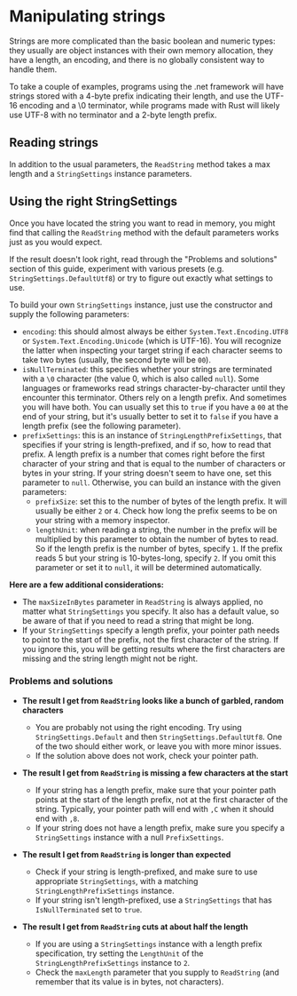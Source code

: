 ﻿# Manipulating strings

Strings are more complicated than the basic boolean and numeric types: they usually are object instances with their own memory allocation, they have a length, an encoding, and there is no globally consistent way to handle them.

To take a couple of examples, programs using the .net framework will have strings stored with a 4-byte prefix indicating their length, and use the UTF-16 encoding and a \0 terminator, while programs made with Rust will likely use UTF-8 with no terminator and a 2-byte length prefix.

## Reading strings

In addition to the usual parameters, the `ReadString` method takes a max length and a `StringSettings` instance parameters.

## Using the right StringSettings

Once you have located the string you want to read in memory, you might find that calling the `ReadString` method with the default parameters works just as you would expect.

If the result doesn't look right, read through the "Problems and solutions" section of this guide, experiment with various presets (e.g. `StringSettings.DefaultUtf8`) or try to figure out exactly what settings to use.

To build your own `StringSettings` instance, just use the constructor and supply the following parameters:
- `encoding`: this should almost always be either `System.Text.Encoding.UTF8` or `System.Text.Encoding.Unicode` (which is UTF-16). You will recognize the latter when inspecting your target string if each character seems to take two bytes (usually, the second byte will be `00`).
- `isNullTerminated`: this specifies whether your strings are terminated with a `\0` character (the value 0, which is also called `null`). Some languages or frameworks read strings character-by-character until they encounter this terminator. Others rely on a length prefix. And sometimes you will have both. You can usually set this to `true` if you have a `00` at the end of your string, but it's usually better to set it to `false` if you have a length prefix (see the following parameter).
- `prefixSettings`: this is an instance of `StringLengthPrefixSettings`, that specifies if your string is length-prefixed, and if so, how to read that prefix. A length prefix is a number that comes right before the first character of your string and that is equal to the number of characters or bytes in your string. If your string doesn't seem to have one, set this parameter to `null`. Otherwise, you can build an instance with the given parameters:
  - `prefixSize`: set this to the number of bytes of the length prefix. It will usually be either `2` or `4`. Check how long the prefix seems to be on your string with a memory inspector.
  - `lengthUnit`: when reading a string, the number in the prefix will be multiplied by this parameter to obtain the number of bytes to read. So if the length prefix is the number of bytes, specify `1`. If the prefix reads 5 but your string is 10-bytes-long, specify `2`. If you omit this parameter or set it to `null`, it will be determined automatically.

**Here are a few additional considerations:**
- The `maxSizeInBytes` parameter in `ReadString` is always applied, no matter what `StringSettings` you specify. It also has a default value, so be aware of that if you need to read a string that might be long.
- If your `StringSettings` specify a length prefix, your pointer path needs to point to the start of the prefix, not the first character of the string. If you ignore this, you will be getting results where the first characters are missing and the string length might not be right.

### Problems and solutions

- **The result I get from `ReadString` looks like a bunch of garbled, random characters**
  - You are probably not using the right encoding. Try using `StringSettings.Default` and then `StringSettings.DefaultUtf8`. One of the two should either work, or leave you with more minor issues.
  - If the solution above does not work, check your pointer path.


- **The result I get from `ReadString` is missing a few characters at the start**
  - If your string has a length prefix, make sure that your pointer path points at the start of the length prefix, not at the first character of the string. Typically, your pointer path will end with `,C` when it should end with `,8`.
  - If your string does not have a length prefix, make sure you specify a `StringSettings` instance with a null `PrefixSettings`.


- **The result I get from `ReadString` is longer than expected**
  - Check if your string is length-prefixed, and make sure to use appropriate `StringSettings`, with a matching `StringLengthPrefixSettings` instance.
  - If your string isn't length-prefixed, use a `StringSettings` that has `IsNullTerminated` set to `true`.


- **The result I get from `ReadString` cuts at about half the length**
  - If you are using a `StringSettings` instance with a length prefix specification, try setting the `LengthUnit` of the `StringLengthPrefixSettings` instance to `2`.
  - Check the `maxLength` parameter that you supply to `ReadString` (and remember that its value is in bytes, not characters).